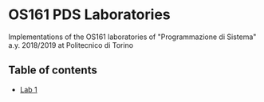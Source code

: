 # OS161 PDS Laboratories
Implementations of the OS161 laboratories of "Programmazione di Sistema" a.y. 2018/2019 at Politecnico di Torino 

## Table of contents

- [Lab 1](lab1.md)

